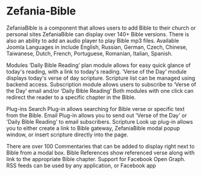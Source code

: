 Zefania-Bible
=============

ZefaniaBible is a component that allows users to add Bible to their church or personal sites
ZefaniaBible can display over 140+ Bible versions.
There is also an ability to add an audio player to play Bible mp3 files.
Available Joomla Languages in include English, Russian, German, Czech, Chinese, Taiwanese, Dutch, French, Portuguese, Romanian, Italian, Spanish.

Modules
‘Daily Bible Reading’ plan module allows for easy quick glance of today's reading, with a link to today's reading.
‘Verse of the Day’ module displays today's verse of day scripture. Scripture list can be managed using backend access.
Subscription module allows users to subscribe to ‘Verse of the Day’ email and/or ‘Daily Bible Reading’
Both modules with one click can redirect the reader to a specific chapter in the Bible.

Plug-ins
Search Plug-in allows searching for Bible verse or specific text from the Bible.
Email Plug-in allows you to send out 'Verse of the Day' or 'Daily Bible Reading' to email subscribers.
Scripture Look up plug-in allows you to either create a link to Bible gateway, ZefaniaBible modal popup window, or insert scripture directly into the page.

There are over 100 Commentaries that can be added to display right next to Bible from a modal box.
Bible References show referenced verse along with link to the appropriate Bible chapter.
Support for Facebook Open Graph.
RSS feeds can be used by any application, or Facebook app
